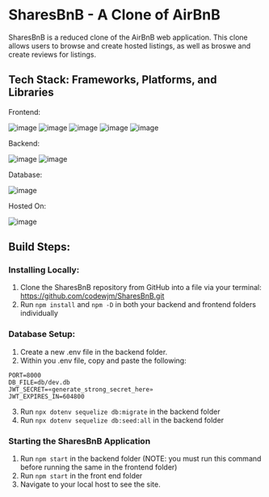 # SharesBnB - A Clone of AirBnB

SharesBnB is a reduced clone of the AirBnB web application. This clone allows users to browse and create hosted listings, as well as broswe and create reviews for listings.

## Tech Stack: Frameworks, Platforms, and Libraries

Frontend:

![image](https://user-images.githubusercontent.com/20654267/192156837-122333b5-1337-4630-abcd-e48f538c141d.png)
![image](https://user-images.githubusercontent.com/20654267/192156876-64b1afdd-e93f-4f6b-a0ff-2d7e9b75258a.png)
![image](https://user-images.githubusercontent.com/20654267/192156881-268b4f35-02b2-4113-861b-c2ea54b6ff87.png)
![image](https://user-images.githubusercontent.com/20654267/192156890-ca8a0612-9350-4d10-88f7-cc09dd740865.png)
![image](https://user-images.githubusercontent.com/20654267/192156892-eddb0af2-29cc-46bf-9d6d-fc0ead32005b.png)


Backend:

![image](https://user-images.githubusercontent.com/20654267/192156854-da992c42-d7fc-468a-ad02-65316be0d9c2.png)
![image](https://user-images.githubusercontent.com/20654267/192156896-44718733-3b28-4f64-934a-78522df3a444.png)

Database: 

![image](https://user-images.githubusercontent.com/20654267/192156956-e6ef56f2-5645-406a-8778-83baf75489a1.png)

Hosted On:

![image](https://user-images.githubusercontent.com/20654267/192156972-28d4bd6a-7012-4d73-8bbd-105cfba12108.png)

## Build Steps:

### Installing Locally: 
1. Clone the SharesBnB repository from GitHub into a file via your terminal: https://github.com/codewjm/SharesBnB.git
2. Run `npm install` and `npm -D` in both your backend and frontend folders individually

### Database Setup:
1. Create a new .env file in the backend folder. 
2. Within you .env file, copy and paste the following:
```
PORT=8000
DB_FILE=db/dev.db
JWT_SECRET=«generate_strong_secret_here»
JWT_EXPIRES_IN=604800
 ```
 3. Run `npx dotenv sequelize db:migrate` in the backend folder 
 4. Run `npx dotenv sequelize db:seed:all` in the backend folder 

### Starting the SharesBnB Application

1. Run `npm start` in the backend folder (NOTE: you must run this command before running the same in the frontend folder)
2. Run `npm start` in the front end folder 
3. Navigate to your local host to see the site.


